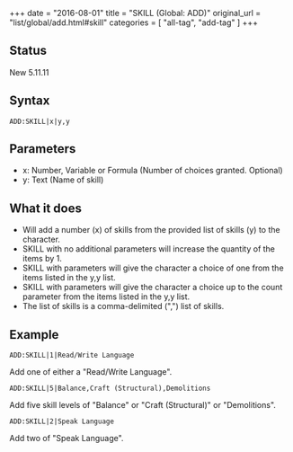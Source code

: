 +++
date = "2016-08-01"
title = "SKILL (Global: ADD)"
original_url = "list/global/add.html#skill"
categories = [ "all-tag", "add-tag" ]
+++

## Status

New 5.11.11

## Syntax

`ADD:SKILL|x|y,y`

## Parameters

-   x: Number, Variable or Formula (Number of
    choices granted. Optional)
-   y: Text (Name of skill)



What it does
------------

-   Will add a number (x) of skills from the provided list of skills (y)
    to the character.
-   SKILL with no additional parameters will increase the quantity of
    the items by 1.
-   SKILL with parameters will give the character a choice of one from
    the items listed in the y,y list.
-   SKILL with parameters will give the character a choice up to the
    count parameter from the items listed in the y,y list.
-   The list of skills is a comma-delimited (",") list of skills.

Example
-------

`ADD:SKILL|1|Read/Write Language`

Add one of either a "Read/Write Language".

`ADD:SKILL|5|Balance,Craft (Structural),Demolitions`

Add five skill levels of "Balance" or "Craft (Structural)" or
"Demolitions".

`ADD:SKILL|2|Speak Language`

Add two of "Speak Language".


